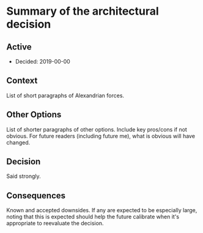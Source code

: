# Summary of the architectural decision

## Active
  * Decided: 2019-00-00


## Context

List of short paragraphs of Alexandrian forces.


## Other Options

List of shorter paragraphs of other options.  Include key pros/cons if not obvious.  For future readers (including future me), what is obvious will have changed.


## Decision

Said strongly.


## Consequences

Known and accepted downsides.  If any are expected to be especially large, noting that this is expected should help the future calibrate when it's appropriate to reevaluate the decision.
